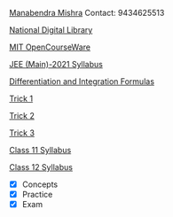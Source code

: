 <head>
 <title>Mathematics Coaching by Manabendra Mishra </title>
</head>
          
[Manabendra Mishra](https://www.facebook.com/manabendra.mishra.733) Contact: 9434625513

[National Digital Library](https://ndl.iitkgp.ac.in/)                

[MIT OpenCourseWare](https://ocw.mit.edu/index.html)

[JEE (Main)-2021 Syllabus](https://math2k21.github.io/mishra/IIT_JEE.pdf) 

[Differentiation and Integration Formulas](https://math2k21.github.io/mishra/formula.pdf) 

[Trick 1](https://user-images.githubusercontent.com/78428741/106627865-3cd92000-659f-11eb-91d5-55911ce1755b.jpg)

[Trick 2](https://user-images.githubusercontent.com/78428741/106628096-7742bd00-659f-11eb-8cac-1f460daeeb4a.jpg)

[Trick 3](https://user-images.githubusercontent.com/78428741/106628169-87f33300-659f-11eb-97f7-122d1dfa7aa0.jpg)

[Class 11 Syllabus](class_11.md)

[Class 12 Syllabus](class_12.md)

- [x] Concepts 
- [x] Practice
- [x] Exam 

<style>
body {
  background-image: url('https://user-images.githubusercontent.com/78738789/107228180-5d432780-6a42-11eb-99af-b8b20b7f6ee0.jpg');
}
</style>
